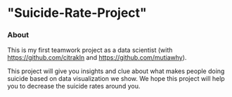 # "Suicide-Rate-Project" 

### About

This is my first teamwork project as a data scientist (with https://github.com/citrakln and https://github.com/mutiawhy).

This project will give you insights and clue about what makes people doing suicide based on data visualization we show. We hope this project will help you to decrease the suicide rates around you.
